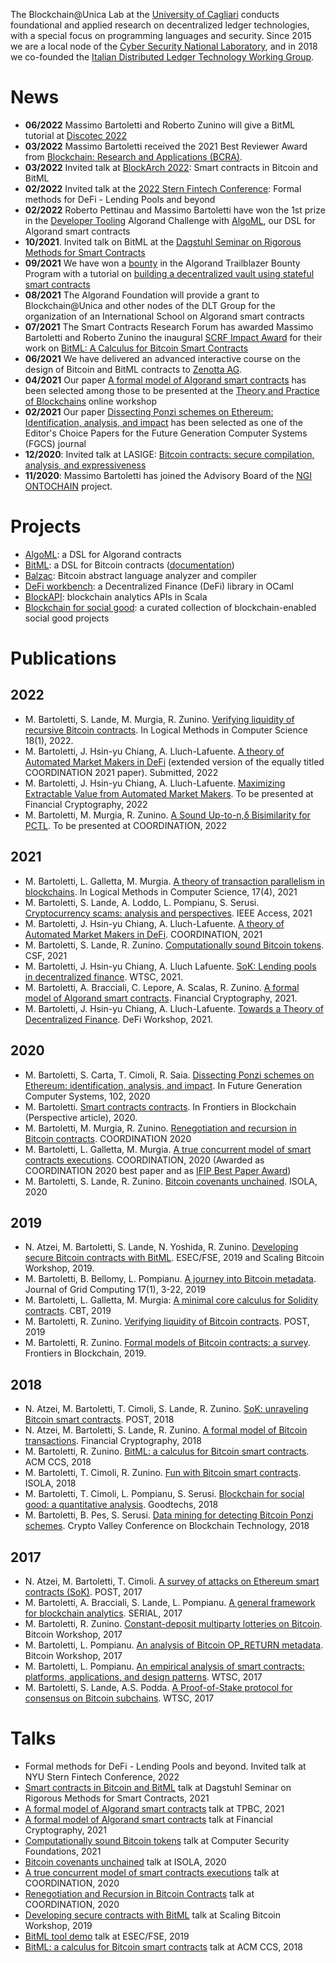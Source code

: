 The Blockchain@Unica Lab at the [University of Cagliari](https://www.unica.it) conducts foundational and applied research on decentralized ledger technologies, with a special focus on programming languages and security. Since 2015 we are a local node of the [Cyber Security National Laboratory](https://www.consorzio-cini.it/index.php/en/national-laboratories/labcs-home/), and in 2018 we co-founded the [Italian Distributed Ledger Technology Working Group](http://dltgroup.dmi.unipg.it/).

# News

- **06/2022** Massimo Bartoletti and Roberto Zunino will give a BitML tutorial at [Discotec 2022](https://www.discotec.org/2022/tutorials)
- **03/2022** Massimo Bartoletti received the 2021 Best Reviewer Award from [Blockchain: Research and Applications (BCRA)](https://www.sciencedirect.com/journal/blockchain-research-and-applications/vol/3/issue/1).
- **03/2022** Invited talk at [BlockArch 2022](https://ww2.inf.ufg.br/~insight/blockarch2022/program.html): Smart contracts in Bitcoin and BitML
- **02/2022** Invited talk at the [2022 Stern Fintech Conference](https://www.stern.nyu.edu/experience-stern/about/departments-centers-initiatives/centers-of-research/fubon-center-technology-business-and-innovation/fubon-center-technology-business-and-innovation-events/2021-2022-events/2022): Formal methods for DeFi - Lending Pools and beyond
- **02/2022** Roberto Pettinau and Massimo Bartoletti have won the 1st prize in the [Developer Tooling](https://developer.algorand.org/articles/meet-the-winners-schelling-point-virtual-hackathon-2022/) Algorand Challenge with [AlgoML](https://github.com/petitnau/algoml), our DSL for Algorand smart contracts
- **10/2021**. Invited talk on BitML at the [Dagstuhl Seminar on Rigorous Methods for Smart Contracts](https://www.dagstuhl.de/en/program/calendar/semhp/?semnr=21431)
- **09/2021** We have won a [bounty](https://gitcoin.co/issue/algorandfoundation/grow-algorand/86/100026298) in the Algorand Trailblazer Bounty Program with a tutorial on [building a decentralized vault using stateful smart contracts](https://developer.algorand.org/solutions/building-a-decentralized-vault-using-stateful-smart-contracts)
- **08/2021** The Algorand Foundation will provide a grant to Blockchain@Unica and other nodes of the DLT Group for the organization of an International School on Algorand smart contracts
- **07/2021** The Smart Contracts Research Forum has awarded Massimo Bartoletti and Roberto Zunino the inaugural [SCRF Impact Award](https://www.smartcontractresearch.org/t/scrf-impact-award/581/3) for their work on [BitML: A Calculus for Bitcoin Smart Contracts](https://eprint.iacr.org/2018/122.pdf)
- **06/2021** We have delivered an advanced interactive course on the design of Bitcoin and BitML contracts to [Zenotta AG](https://www.zenotta.xyz/en/home.html).
- **04/2021** Our paper [A formal model of Algorand smart contracts](https://arxiv.org/abs/2009.12140) has been selected among those to be presented at the [Theory and Practice of Blockchains](https://tpbc2021.blockchain-workshop.net) online workshop
- **02/2021** Our paper [Dissecting Ponzi schemes on Ethereum: Identification, analysis, and impact](https://www.sciencedirect.com/science/article/pii/S0167739X18301407) has been selected as one of the Editor's Choice Papers for the Future Generation Computer Systems (FGCS) journal
- **12/2020**: Invited talk at LASIGE: [Bitcoin contracts: secure compilation, analysis, and expressiveness](https://www.lasige.pt/talk/talkslasige-massimo-bartoletti/)
- **11/2020**: Massimo Bartoletti has joined the Advisory Board of the [NGI ONTOCHAIN](https://ontochain.ngi.eu/About) project.


# Projects

- [AlgoML](https://github.com/petitnau/algoml): a DSL for Algorand contracts
- [BitML](https://github.com/bitml-lang/): a DSL for Bitcoin contracts ([documentation](https://bitml-lang.github.io/))
- [Balzac](https://github.com/balzac-lang/): Bitcoin abstract language analyzer and compiler
- [DeFi workbench](https://github.com/blockchain-unica/defi-workbench): a Decentralized Finance (DeFi) library in OCaml
- [BlockAPI](https://github.com/blockchain-unica/blockapi): blockchain analytics APIs in Scala
- [Blockchain for social good](https://github.com/blockchain-unica/social-good): a curated collection of blockchain-enabled social good projects


# Publications 

## 2022

- M. Bartoletti, S. Lande, M. Murgia, R. Zunino. [Verifying liquidity of recursive Bitcoin contracts](https://lmcs.episciences.org/9031). In Logical Methods in Computer Science 18(1), 2022.
- M. Bartoletti, J. Hsin-yu Chiang, A. Lluch-Lafuente. [A theory of Automated Market Makers in DeFi](https://arxiv.org/abs/2102.11350) (extended version of the equally titled COORDINATION 2021 paper). Submitted, 2022
- M. Bartoletti, J. Hsin-yu Chiang, A. Lluch-Lafuente. [Maximizing Extractable Value from Automated Market Makers](https://arxiv.org/abs/2106.01870). To be presented at Financial Cryptography, 2022
- M. Bartoletti, M. Murgia, R. Zunino. [A Sound Up-to-n,δ Bisimilarity for PCTL](https://arxiv.org/abs/2111.03117). To be presented at COORDINATION, 2022

## 2021

- M. Bartoletti, L. Galletta, M. Murgia. [A theory of transaction parallelism in blockchains](https://lmcs.episciences.org/8722). In Logical Methods in Computer Science, 17(4), 2021
- M. Bartoletti, S. Lande, A. Loddo, L. Pompianu, S. Serusi. [Cryptocurrency scams: analysis and perspectives](https://ieeexplore.ieee.org/document/9591634). IEEE Access, 2021
- M. Bartoletti, J. Hsin-yu Chiang, A. Lluch-Lafuente. [A theory of Automated Market Makers in DeFi](https://link.springer.com/chapter/10.1007%2F978-3-030-78142-2_11). COORDINATION, 2021
- M. Bartoletti, S. Lande, R. Zunino. [Computationally sound Bitcoin tokens](https://arxiv.org/abs/2010.01347). CSF, 2021
- M. Bartoletti, J. Hsin-yu Chiang, A. Lluch Lafuente. [SoK: Lending pools in decentralized finance](https://arxiv.org/abs/2012.13230). WTSC, 2021.
- M. Bartoletti, A. Bracciali, C. Lepore, A. Scalas, R. Zunino. [A formal model of Algorand smart contracts](https://arxiv.org/abs/2009.12140). Financial Cryptography, 2021.
- M. Bartoletti, J. Hsin-yu Chiang, A. Lluch-Lafuente. [Towards a Theory of Decentralized Finance](https://link.springer.com/chapter/10.1007/978-3-662-63958-0_20). DeFi Workshop, 2021.

## 2020

- M. Bartoletti, S. Carta, T. Cimoli, R. Saia. [Dissecting Ponzi schemes on Ethereum: identification, analysis, and impact](https://arxiv.org/pdf/1703.03779.pdf). In Future Generation Computer Systems, 102, 2020
- M. Bartoletti. [Smart contracts contracts](https://www.frontiersin.org/articles/10.3389/fbloc.2020.00027/full). In Frontiers in Blockchain (Perspective article), 2020.
- M. Bartoletti, M. Murgia, R. Zunino. [Renegotiation and recursion in Bitcoin contracts](https://arxiv.org/abs/2003.00296). COORDINATION 2020
- M. Bartoletti, L. Galletta, M. Murgia. [A true concurrent model of smart contracts executions](https://arxiv.org/abs/1905.04366). COORDINATION, 2020 (Awarded as COORDINATION 2020 best paper and as [IFIP Best Paper Award](http://www.discotec.org/2020/#ifip-best-paper-award))
- M. Bartoletti, S. Lande, R. Zunino. [Bitcoin covenants unchained](https://arxiv.org/abs/2006.03918). ISOLA, 2020

## 2019

- N. Atzei, M. Bartoletti, S. Lande, N. Yoshida, R. Zunino. [Developing secure Bitcoin contracts with BitML](https://arxiv.org/abs/1905.07639). ESEC/FSE, 2019 and Scaling Bitcoin Workshop, 2019.
- M. Bartoletti, B. Bellomy, L. Pompianu. [A journey into Bitcoin metadata](https://www.researchgate.net/profile/Livio-Pompianu/publication/330385593_A_Journey_into_Bitcoin_Metadata/links/5e3990baa6fdccd96587d6df/A-Journey-into-Bitcoin-Metadata.pdf). Journal of Grid Computing 17(1), 3-22, 2019
- M. Bartoletti, L. Galletta, M. Murgia: [A minimal core calculus for Solidity contracts](https://arxiv.org/abs/1908.02709). CBT, 2019
- M. Bartoletti, R. Zunino. [Verifying liquidity of Bitcoin contracts](https://eprint.iacr.org/2018/1125). POST, 2019
- M. Bartoletti, R. Zunino. [Formal models of Bitcoin contracts: a survey](https://www.frontiersin.org/articles/10.3389/fbloc.2019.00008/full). Frontiers in Blockchain, 2019.

## 2018

- N. Atzei, M. Bartoletti, T. Cimoli, S. Lande, R. Zunino. [SoK: unraveling Bitcoin smart contracts](https://eprint.iacr.org/2018/192.pdf). POST, 2018
- N. Atzei, M. Bartoletti, S. Lande, R. Zunino. [A formal model of Bitcoin transactions](https://eprint.iacr.org/2017/1124.pdf). Financial Cryptography, 2018
- M. Bartoletti, R. Zunino. [BitML: a calculus for Bitcoin smart contracts](https://eprint.iacr.org/2018/122.pdf). ACM CCS, 2018
- M. Bartoletti, T. Cimoli, R. Zunino. [Fun with Bitcoin smart contracts](https://eprint.iacr.org/2018/398.pdf). ISOLA, 2018
- M. Bartoletti, T. Cimoli, L. Pompianu, S. Serusi. [Blockchain for social good: a quantitative analysis](https://arxiv.org/abs/1811.03424). Goodtechs, 2018
- M. Bartoletti, B. Pes, S. Serusi. [Data mining for detecting Bitcoin Ponzi schemes](https://arxiv.org/abs/1803.00646). Crypto Valley Conference on Blockchain Technology, 2018

## 2017

- N. Atzei, M. Bartoletti, T. Cimoli. [A survey of attacks on Ethereum smart contracts (SoK)](https://eprint.iacr.org/2016/1007). POST, 2017
- M. Bartoletti, A. Bracciali, S. Lande, L. Pompianu. [A general framework for blockchain analytics](https://arxiv.org/abs/1707.01021). SERIAL, 2017
- M. Bartoletti, R. Zunino. [Constant-deposit multiparty lotteries on Bitcoin](https://eprint.iacr.org/2016/955). Bitcoin Workshop, 2017
- M. Bartoletti, L. Pompianu. [An analysis of Bitcoin OP_RETURN metadata](https://arxiv.org/abs/1702.01024). Bitcoin Workshop, 2017
- M. Bartoletti, L. Pompianu. [An empirical analysis of smart contracts: platforms, applications, and design patterns](https://arxiv.org/abs/1703.06322). WTSC, 2017
- M. Bartoletti, S. Lande, A.S. Podda. [A Proof-of-Stake protocol for consensus on Bitcoin subchains](https://eprint.iacr.org/2017/417.pdf). WTSC, 2017


# Talks

- Formal methods for DeFi - Lending Pools and beyond. Invited talk at NYU Stern Fintech Conference, 2022
- [Smart contracts in Bitcoin and BitML](https://bit.ly/31cufgx) talk at Dagstuhl Seminar on Rigorous Methods for Smart Contracts, 2021
- [A formal model of Algorand smart contracts](https://youtu.be/q_127ILhaNA) talk at TPBC, 2021
- [A formal model of Algorand smart contracts](https://www.youtube.com/watch?v=gxLNA3BAOQc&t=4s) talk at Financial Cryptography, 2021
- [Computationally sound Bitcoin tokens](https://youtu.be/rB5c9p7RgwY) talk at Computer Security Foundations, 2021
- [Bitcoin covenants unchained](https://youtu.be/xf75UKiIYG0) talk at ISOLA, 2020
- [A true concurrent model of smart contracts executions](https://youtu.be/vgoDvMa69cU) talk at COORDINATION, 2020
- [Renegotiation and Recursion in Bitcoin Contracts](https://youtu.be/cThgRZCBp50) talk at COORDINATION, 2020
- [Developing secure contracts with BitML](https://youtu.be/-gdfxNalDIc?t=5541) talk at Scaling Bitcoin Workshop, 2019
- [BitML tool demo](https://youtu.be/bxx3bM5Pm6c) talk at ESEC/FSE, 2019
- [BitML: a calculus for Bitcoin smart contracts](https://youtu.be/JfRa7mASyb0) talk at ACM CCS, 2018
